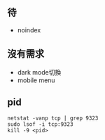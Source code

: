 

## 待

- noindex

## 沒有需求

- dark mode切換
- mobile menu

## pid

```
netstat -vanp tcp | grep 9323
sudo lsof -i tcp:9323
kill -9 <pid>
```
